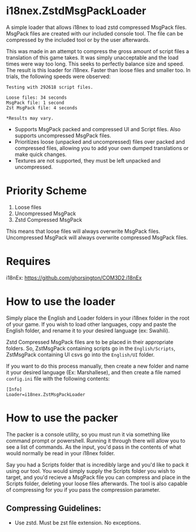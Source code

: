 # i18nex.ZstdMsgPackLoader

A simple loader that allows i18nex to load zstd compressed MsgPack files. MsgPack files are created with our included console tool. The file can be compressed by the included tool or by the user afterwards.

This was made in an attempt to compress the gross amount of script files a translation of this game takes. It was simply unacceptable and the load times were way too long. This seeks to perfectly balance size and speed. The result is this loader for i18nex. Faster than loose files and smaller too. In trials, the following speeds were observed:

```
Testing with 292618 script files.

Loose files: 34 seconds
MsgPack file: 1 second
Zst MsgPack file: 4 seconds

*Results may vary.
```

- Supports MsgPack packed and compressed UI and Script files. Also supports uncompressed MsgPack files.
- Prioritizes loose (unpacked and uncompressed) files over packed and compressed files, allowing you to add your own dumped translations or make quick changes.
- Textures are not supported, they must be left unpacked and uncompressed.

# Priority Scheme
1. Loose files
2. Uncompressed MsgPack
3. Zstd Compressed MsgPack

This means that loose files will always overwrite MsgPack files. Uncompressed MsgPack will always overwrite compressed MsgPack files.

# Requires

i18nEx: [https://github.com/ghorsington/COM3D2.i18nEx  ](https://github.com/Pain-Brioche/COM3D2.i18nEx)

# How to use the loader

Simply place the English and Loader folders in your i18nex folder in the root of your game. If you wish to load other languages, copy and paste the English folder, and rename it to your desired language (ex: Swahili).

Zstd Compressed MsgPack files are to be placed in their appropriate folders. So, ZstMsgPack containing scripts go in the `English/Scripts`, ZstMsgPack containing UI csvs go into the `English/UI` folder.

If you want to do this process manually, then create a new folder and name it your desired language (Ex: Marshallese), and then create a file named `config.ini` file with the following contents:
```
[Info]  
Loader=i18nex.ZstMsgPackLoader  
```
# How to use the packer

The packer is a console utility, so you must run it via something like command prompt or powershell. Running it through there will allow you to see a list of commands. As the input, you'd pass in the contents of what would normally be read in your i18nex folder.

Say you had a Scripts folder that is incredibly large and you'd like to pack it using our tool. You would simply supply the Scripts folder you wish to target, and you'd recieve a MsgPack file you can compress and place in the Scripts folder, deleting your loose files afterwards. The tool is also capable of compressing for you if you pass the compression parameter.

## Compressing Guidelines:
- Use zstd. Must be zst file extension. No exceptions.
